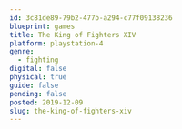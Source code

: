 ```yaml
---
id: 3c81de89-79b2-477b-a294-c77f09138236
blueprint: games
title: The King of Fighters XIV
platform: playstation-4
genre:
  - fighting
digital: false
physical: true
guide: false
pending: false
posted: 2019-12-09
slug: the-king-of-fighters-xiv
---
```

